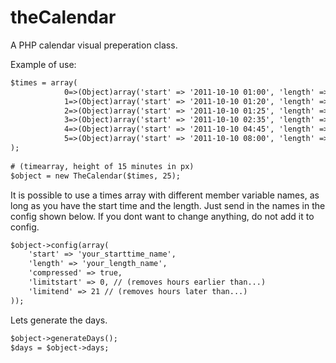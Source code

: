 theCalendar
===========

A PHP calendar visual preperation class. 


Example of use:
```html
$times = array(
    		0=>(Object)array('start' => '2011-10-10 01:00', 'length' => '60', 'title' => 'Fohlin', 'text' => '', 'color'=>'#78ae94'),
    		1=>(Object)array('start' => '2011-10-10 01:20', 'length' => '60', 'title' => 'Svensson', 'text' => '', 'color'=>'#ae9c78'),
    		2=>(Object)array('start' => '2011-10-10 01:25', 'length' => '90', 'title' => 'Persson', 'text' => '', 'color'=>'#cccc66'),
    		3=>(Object)array('start' => '2011-10-10 02:35', 'length' => '90', 'title' => 'Olsson', 'text' => '', 'color'=>'#bbb'),
    		4=>(Object)array('start' => '2011-10-10 04:45', 'length' => '60', 'title' => 'Berra', 'text' => '', 'color'=>'#c787ae'),
    		5=>(Object)array('start' => '2011-10-10 08:00', 'length' => '45', 'title' => 'Fohlin', 'text' => '', 'color'=>'#78ae94')	
);
	
# (timearray, height of 15 minutes in px)	
$object = new TheCalendar($times, 25);	
```
It is possible to use a times array with different member variable names, as long as you have the start time and the length. Just send in the names in the config shown below. If you dont want to change anything, do not add it to config.

```html
$object->config(array(
	'start' => 'your_starttime_name', 
	'length' => 'your_length_name', 
	'compressed' => true, 
	'limitstart' => 0, // (removes hours earlier than...)
	'limitend' => 21 // (removes hours later than...)
));
```
Lets generate the days.

```html
$object->generateDays();
$days = $object->days;
```